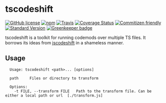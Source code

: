 # tscodeshift

[![GitHub license][license-image]][license-link]
[![npm][npm-image]][npm-link]
[![Travis][ci-image]][ci-link]
[![Coverage Status][coverage-image]][coverage-link]
[![Commitizen friendly][commitizen-image]][commitizen-link]
[![Standard Version][standard-version-image]][standard-version-link]
[![Greenkeeper badge](https://badges.greenkeeper.io/KnisterPeter/tscodeshift.svg)](https://greenkeeper.io/)

tscodeshift is a toolkit for running codemods over multiple TS files.
It borrows its ideas from [jscodeshift](https://github.com/facebook/jscodeshift) in a shameless manner.

## Usage

```
  Usage: tscodeshift <path>... [options]

  path     Files or directory to transform

  Options:
    -t FILE, --transform FILE   Path to the transform file. Can be either a local path or url  [./transform.js]
```


[license-image]: https://img.shields.io/github/license/KnisterPeter/tscodeshift.svg
[license-link]: https://github.com/KnisterPeter/tscodeshift
[npm-image]: https://img.shields.io/npm/v/tscodeshift.svg
[npm-link]: https://www.npmjs.com/package/tscodeshift
[ci-image]: https://img.shields.io/travis/KnisterPeter/tscodeshift.svg
[ci-link]: https://travis-ci.org/KnisterPeter/tscodeshift
[coverage-image]: https://coveralls.io/repos/github/KnisterPeter/tscodeshift/badge.svg?branch=master
[coverage-link]: https://coveralls.io/github/KnisterPeter/tscodeshift?branch=master
[commitizen-image]: https://img.shields.io/badge/commitizen-friendly-brightgreen.svg
[commitizen-link]: http://commitizen.github.io/cz-cli/
[standard-version-image]: https://img.shields.io/badge/release-standard%20version-brightgreen.svg
[standard-version-link]: https://github.com/conventional-changelog/standard-version
